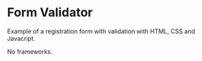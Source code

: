 # Form Validator

<p>Example of a registration form with validation with HTML, CSS and Javacript. </p>
<p>No frameworks. </p>
